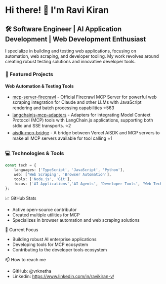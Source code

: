 # Hi there! 👋 I'm Ravi Kiran

## 🛠️ Software Engineer | AI Application Development | Web Development Enthusiast

I specialize in building and testing web applications, focusing on automation, web scraping, and developer tooling. My work revolves around creating robust testing solutions and innovative developer tools.

### 🔭 Featured Projects

#### Web Automation & Testing Tools
- [mcp-server-firecrawl](https://github.com/mendableai/firecrawl-mcp-server) - Official Firecrawl MCP Server for powerful web scraping integration for Claude and other LLMs with JavaScript rendering and batch processing capabilities ⭐563
- [langchainjs-mcp-adapters](https://github.com/vrknetha/langchainjs-mcp-adapters) - Adapters for integrating Model Context Protocol (MCP) tools with LangChain.js applications, supporting both stdio and SSE transports. ⭐2
- [aisdk-mcp-bridge](https://github.com/vrknetha/aisdk-mcp-bridge) - A bridge between Vercel AiSDK and MCP servers to make all MCP servers available for tool calling ⭐1

### 💻 Technologies & Tools
```typescript
const tech = {
    languages: ['TypeScript', 'JavaScript', 'Python'],
    web: ['Web Scraping', 'Browser Automation'],
    tools: ['Node.js', 'Git'],
    focus: ['AI Applications','AI Agents', 'Developer Tools', 'Web Technologies']
};
```
📈 GitHub Stats
- Active open-source contributor
- Created multiple utilities for MCP
- Specializes in browser automation and web scraping solutions

🌱 Current Focus
- Building robust AI enterprise applications
- Developing tools for MCP ecosystem
- Contributing to the developer tools ecosystem

📫 How to reach me
- GitHub: @vrknetha
- Linkedin: https://www.linkedin.com/in/ravikiran-v/
